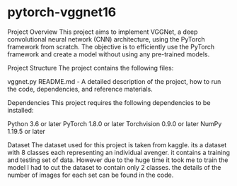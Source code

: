# pytorch-vggnet16

Project Overview
This project aims to implement VGGNet, a deep convolutional neural network (CNN) architecture, using the PyTorch framework from scratch. The objective is to efficiently use the PyTorch framework and create a model without using any pre-trained models.

Project Structure
The project contains the following files:

vggnet.py
README.md - A detailed description of the project, how to run the code, dependencies, and reference materials.

Dependencies
This project requires the following dependencies to be installed:

Python 3.6 or later
PyTorch 1.8.0 or later
Torchvision 0.9.0 or later
NumPy 1.19.5 or later

Dataset
The dataset used for this project is taken from kaggle. its a dataset with 8 classes each representing an individual avenger. it contains a training and testing set of data. However due to the huge time it took me to train the model I had to cut the dataset to contain only 2 classes. the details of the number of images for each set can be found in the code.
